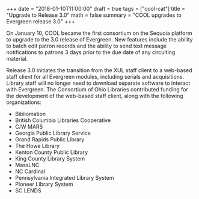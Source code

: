 +++
date = "2018-01-10T11:00:00"
draft = true
tags = ["cool-cat"]
title = "Upgrade to Release 3.0"
math = false
summary = "COOL upgrades to Evergreen release 3.0"
+++

On January 10, COOL became the first consortium on the Sequoia platform to upgrade to the 3.0 release of Evergreen. New features include the ability to batch edit patron records and the ability to send text message notifications to patrons 3 days prior to the due date of any circulting material.

Release 3.0 initiates the transition from the XUL staff client to a web-based staff client for all Evergreen modules, including serials and acquisitions. Library staff will no longer need to download separate software to interact with Evergreen. The Consortium of Ohio Libraries contributed funding for the development of the web-based staff client, along with the following organizations:

- Bibliomation
- British Columbia Libraries Cooperative
- C/W MARS
- Georgia Public Library Service
- Grand Rapids Public Library
- The Howe Library
- Kenton County Public Library
- King County Library System
- MassLNC
- NC Cardinal
- Pennsylvania Integrated Library System
- Pioneer Library System
- SC LENDS